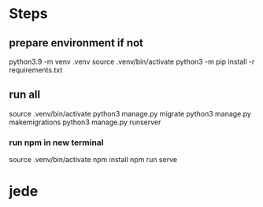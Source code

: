 # Steps

## prepare environment if not
python3.9 -m venv .venv
source .venv/bin/activate
python3 -m pip install -r requirements.txt

## run all
source .venv/bin/activate
python3 manage.py migrate
python3 manage.py makemigrations
python3 manage.py runserver
### run npm in new terminal
source .venv/bin/activate
npm install
npm run serve



# jede